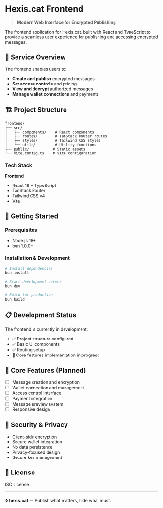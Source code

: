 # Hexis.cat Frontend

> **Modern Web Interface for Encrypted Publishing**

The frontend application for Hexis.cat, built with React and TypeScript to provide a seamless user experience for publishing and accessing encrypted messages.

## 🎯 Service Overview

The frontend enables users to:

- **Create and publish** encrypted messages
- **Set access controls** and pricing
- **View and decrypt** authorized messages
- **Manage wallet connections** and payments

## 🏗️ Project Structure

```
frontend/
├── src/
│   ├── components/    # React components
│   ├── routes/        # TanStack Router routes
│   ├── styles/        # Tailwind CSS styles
│   └── utils/         # Utility functions
├── public/           # Static assets
└── vite.config.ts    # Vite configuration
```

### Tech Stack

**Frontend**

- React 19 + TypeScript
- TanStack Router
- Tailwind CSS v4
- Vite

## 🚀 Getting Started

### Prerequisites

- Node.js 18+
- bun 1.0.0+

### Installation & Development

```bash
# Install dependencies
bun install

# Start development server
bun dev

# Build for production
bun build
```

## 📋 Development Status

The frontend is currently in development:

- ✅ Project structure configured
- ✅ Basic UI components
- ✅ Routing setup
- 🔄 Core features implementation in progress

## 🎨 Core Features (Planned)

- [ ] Message creation and encryption
- [ ] Wallet connection and management
- [ ] Access control interface
- [ ] Payment integration
- [ ] Message preview system
- [ ] Responsive design

## 🔐 Security & Privacy

- Client-side encryption
- Secure wallet integration
- No data persistence
- Privacy-focused design
- Secure key management

## 📄 License

ISC License

---

**🜍 hexis.cat** — Publish what matters, hide what must.
